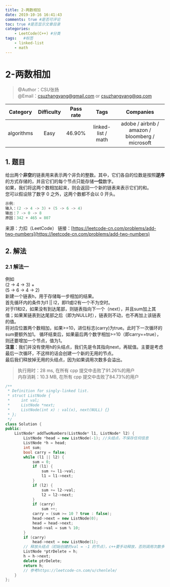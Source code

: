 ```yaml
---
title: 2-两数相加
date: 2019-10-16 16:41:43
comments: true #是否可评论
toc: true #是否显示文章目录
categories: 
    - LeetCode(C++) #分类
tags:   #标签
	- linked-list
	- math
---
```


# 2-两数相加

> @Author：CSU张扬  
> @Email：csuzhangyang@gmail.com or csuzhangyang@qq.com

Category   | Difficulty | Pass rate| Tags   | Companies
:-:        | :-:        | :-:      | :-:    | :-: |
algorithms | Easy     | 46.90%   | linked-list / math | adobe / airbnb / amazon / bloomberg / microsoft

## 1. 题目

给出两个**非空**的链表用来表示两个非负的整数。其中，它们各自的位数是按照**逆序**的方式存储的，并且它们的每个节点只能存储**一位**数字。  
如果，我们将这两个数相加起来，则会返回一个新的链表来表示它们的和。  
您可以假设除了数字 0 之外，这两个数都不会以 0 开头。

```c
示例:
输入：(2 -> 4 -> 3) + (5 -> 6 -> 4)
输出：7 -> 0 -> 8
原因：342 + 465 = 807
```
<!--more-->
来源：力扣（LeetCode）
链接：[https://leetcode-cn.com/problems/add-two-numbers](https://leetcode-cn.com/problems/add-two-numbers)

## 2. 解法

### 2.1 解法一

例如  
(2 -> 4 -> 3) +  
(5 -> 6 -> 4 -> 2)  
新建一个链表h，用于存储每一步相加的结果。  
首先循环内的条件为l1 || l2，即l1或l2有一个不为空时。  
对于l1和l2，如果没有到达尾部，则链表指向下一个（next），并且sum加上其值；如果某链表到达尾部之后（即为NULL时），链表则不动，也不再加上该链表的值。  
将对应位置两个数相加，如果>=10，进位标志(carry)为true。此时下一次循环的sum要额外加1。
循环结束后，如果最后两个数字相加>=10（即carry==true），则还要增加一个节点，值为1。  
**注意**：我们并没有使用h的头结点，我们先是令其指向next，再赋值。主要是考虑最后一次循环，不这样的话会创建一个新的无用的节点。  
最后我们释放掉无用的头结点，因为如果调用次数多会溢出。

> 执行用时：28 ms, 在所有 cpp 提交中击败了91.26%的用户  
> 内存消耗：10.3 MB, 在所有 cpp 提交中击败了84.73%的用户

```cpp
/**
 * Definition for singly-linked list.
 * struct ListNode {
 *     int val;
 *     ListNode *next;
 *     ListNode(int x) : val(x), next(NULL) {}
 * };
 */
class Solution {
public:
    ListNode* addTwoNumbers(ListNode* l1, ListNode* l2) {
        ListNode *head = new ListNode(-1); //头结点，不保存任何信息
        ListNode *h = head;
        int sum;
        bool carry = false;
        while (l1 || l2) {
            sum = 0;
            if (l1) {
                sum += l1->val;
                l1 = l1->next;
            }
            if (l2) {
                sum += l2->val;
                l2 = l2->next;
            }  
            if (carry)
                sum ++;
            carry = (sum >= 10 ? true : false);
            head->next = new ListNode(0);
            head = head->next;
            head->val = sum % 10;
        }
        if (carry)
            head->next = new ListNode(1);
        // 释放头结点（初始创建的val = -1 的节点），c++要手动释放，否则调用次数多会溢出
        ListNode *ptrDelete = h;
        h = h->next;
        delete ptrDelete;
        return h;
        // 参考https://leetcode-cn.com/u/chenlele/
    }
};
```
